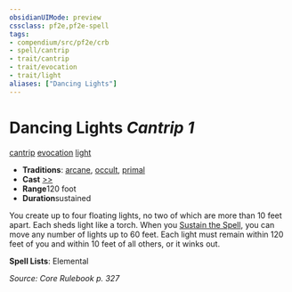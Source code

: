 ```yaml
---
obsidianUIMode: preview
cssclass: pf2e,pf2e-spell
tags:
- compendium/src/pf2e/crb
- spell/cantrip
- trait/cantrip
- trait/evocation
- trait/light
aliases: ["Dancing Lights"]
---
```

# Dancing Lights *Cantrip 1*   
[cantrip](../../Rules/traits/cantrip.md)  [evocation](../../Rules/traits/evocation.md)  [light](../../Rules/traits/light.md)  

- **Traditions**: [arcane](../../Rules/traits/arcane.md), [occult](../../Rules/traits/occult.md), [primal](../../Rules/traits/primal.md)
- **Cast** [>>](../../Rules/core-rulebook/chapter-9-playing-the-game.md#Actions "Two-Action") 
- **Range**120 foot
- **Duration**sustained

You create up to four floating lights, no two of which are more than 10 feet apart. Each sheds light like a torch. When you [Sustain the Spell](../../Rules/actions/sustain-a-spell.md), you can move any number of lights up to 60 feet. Each light must remain within 120 feet of you and within 10 feet of all others, or it winks out.

**Spell Lists**: Elemental

*Source: Core Rulebook p. 327*